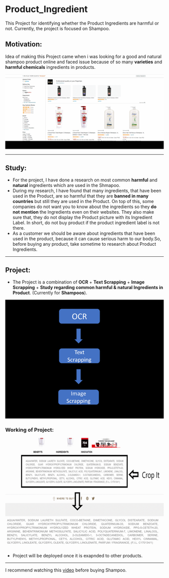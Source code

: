 # Product_Ingredient
This Project for identifying whether the Product Ingredients are harmful or not. Currently, the project is focused on Shampoo.


## Motivation:
Idea of making this Project came when i was looking for a good and natural shampoo product online and faced issue because of so many **varieties** and **harmful chemicals** ingredients in products.

<img src="https://github.com/manthanpatel98/Product_Ingredient/blob/main/Images/Products.gif" width=650>

---

## Study:
* For the project, I have done a research on most common **harmful** and **natural** ingredients which are used in the Shmapoo.
* During my research, I have found that many ingredients, that have been used in the Product, are so harmful that they are **banned in many countries** but still they are used in the Product. On top of this, some companies do not want you to know about the ingredients so they **do not mention** the Ingredients even on their websites. They also make sure that, they do not display the Product picture with its Ingredient Label. In short, do not buy product if the product ingredient label is not there.
* As a customer we should be aware about ingredients that have been used in the product, because it can cause serious harm to our body.So, before buying any product, take sometime to research about Product Ingredients.

---

## Project:
* The Project is a combination of **OCR** + **Text Scrapping** + **Image Scrapping** + **Study regarding common harmful & natural Ingredients in Product**. (Currently for **Shampoos**).

<img src="https://github.com/manthanpatel98/Product_Ingredient/blob/main/Images/chart.png" width=650>

### Working of Project:

<img src="https://github.com/manthanpatel98/Product_Ingredient/blob/main/Images/Product_Ing.gif" width=650>

* Project will be deployed once it is exapnded to other products.

--- 

I recommend watching this [video](https://www.youtube.com/watch?v=I7XZ7BemN2Y) before buying Shampoo.


